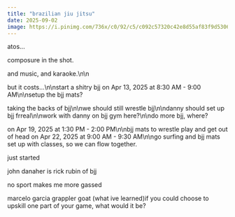 ```yaml
---
title: "brazilian jiu jitsu"
date: 2025-09-02
image: https://i.pinimg.com/736x/c0/92/c5/c092c57320c42e8d55af83f9d5306314.jpg
---
```


atos...

composure in the shot.

and music, and karaoke.\n\n

but it costs...\n\nstart a shitry bjj on Apr 13, 2025 at 8:30 AM - 9:00 AM\n\nsetup the bjj mats?

taking the backs of bjj\n\nwe should still wrestle bjj\n\ndanny should set up bjj frreal\n\nwork with danny on bjj gym here?\n\ndo more bjj, where?

on Apr 19, 2025 at 1:30 PM - 2:00 PM\n\nbjj mats to wrestle play and get out of head on Apr 22, 2025 at 9:00 AM - 9:30 AM\n\ngo surfing and bjj mats set up with classes, so we can flow together.

just started

john danaher is rick rubin of bjj

no sport makes me more gassed

marcelo garcia grappler goat (what ive learned)if you could choose to upskill one part of your game, what would it be?
